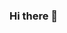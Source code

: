### Hi there 👋

<!--
**Ksi0Na/Ksi0Na** is a ✨ _special_ ✨ repository because its `README.md` (this file) appears on your GitHub profile.

![Readme Card](https://github-readme-stats.vercel.app/api/pin/?Ksi0Na=anuraghazra&repo=github-readme-stats)](https://github.com/anuraghazra/github-readme-stats)

